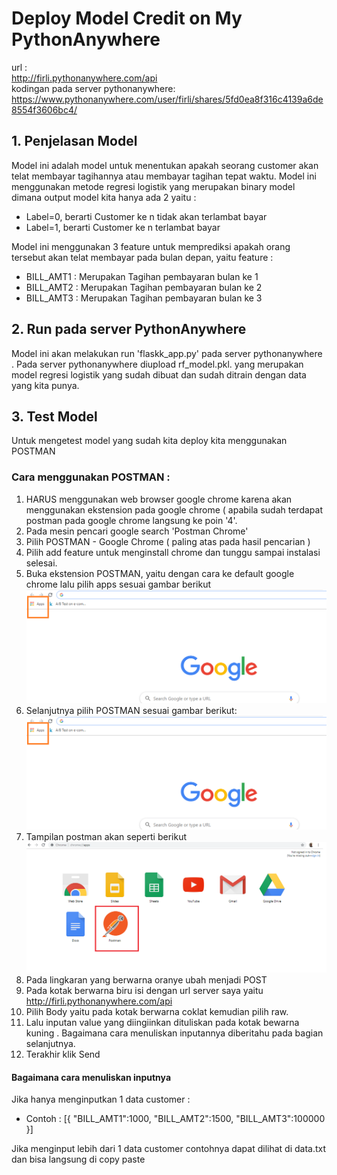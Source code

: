 # Deploy Model Credit on My PythonAnywhere
url :<br>
http://firli.pythonanywhere.com/api <br>
kodingan pada server pythonanywhere: <br>
https://www.pythonanywhere.com/user/firli/shares/5fd0ea8f316c4139a6de8554f3606bc4/

## 1. Penjelasan Model
Model ini adalah model untuk menentukan apakah seorang customer akan telat membayar tagihannya atau membayar tagihan tepat waktu. Model ini menggunakan metode regresi logistik yang merupakan binary model dimana output model kita hanya ada  2 yaitu :
* Label=0, berarti Customer ke n  tidak akan terlambat bayar
* Label=1, berarti Customer ke n  terlambat bayar

Model ini menggunakan 3 feature untuk memprediksi apakah orang tersebut akan telat membayar pada bulan depan, yaitu feature :
* BILL_AMT1 : Merupakan Tagihan pembayaran bulan ke 1
* BILL_AMT2 : Merupakan Tagihan pembayaran bulan ke 2
* BILL_AMT3 : Merupakan Tagihan pembayaran bulan ke 3

## 2. Run pada server PythonAnywhere
Model ini akan melakukan run 'flaskk_app.py' pada server pythonanywhere .
Pada server pythonanywhere diupload rf_model.pkl. yang merupakan model regresi logistik yang sudah dibuat dan sudah ditrain dengan data yang kita punya.

## 3. Test Model
Untuk mengetest model yang sudah kita deploy kita menggunakan POSTMAN

### Cara menggunakan POSTMAN :
1. HARUS menggunakan web browser google chrome karena akan menggunakan ekstension pada google chrome ( apabila sudah terdapat postman pada google chrome langsung ke poin '4'.
2. Pada mesin pencari google search 'Postman Chrome'
3. Pilih POSTMAN - Google Chrome  ( paling atas pada hasil pencarian )
4. Pilih add feature untuk menginstall chrome dan tunggu sampai instalasi selesai.
5. Buka ekstension POSTMAN, yaitu dengan cara ke default google chrome lalu pilih apps sesuai gambar berikut
 ![](https://raw.githubusercontent.com/firliilhami/API/master/buka_postman.png)
6. Selanjutnya pilih POSTMAN sesuai gambar berikut:
 ![](https://raw.githubusercontent.com/firliilhami/API/master/buka_postman.png)
7. Tampilan postman akan seperti berikut
 ![](https://raw.githubusercontent.com/firliilhami/API/master/pilih_postman.png)
8. Pada lingkaran yang berwarna oranye ubah menjadi POST
9. Pada kotak berwarna biru isi dengan url server saya yaitu http://firli.pythonanywhere.com/api
10. Pilih Body yaitu pada kotak berwarna coklat kemudian pilih raw.
11. Lalu inputan value yang diingiinkan dituliskan pada kotak bewarna kuning . Bagaimana cara menuliskan inputannya diberitahu pada bagian selanjutnya.
12. Terakhir klik Send

#### Bagaimana cara menuliskan inputnya
Jika hanya menginputkan 1 data customer :
* Contoh : [{ "BILL_AMT1":1000, "BILL_AMT2":1500, "BILL_AMT3":100000 }]

Jika menginput lebih dari 1 data customer contohnya dapat dilihat di data.txt dan bisa langsung di copy paste




